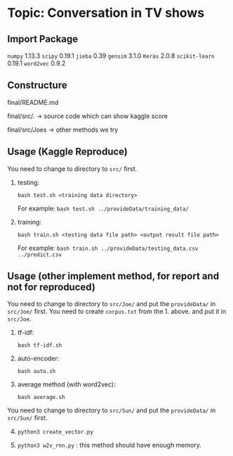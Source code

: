 # Topic: Conversation in TV shows

## Import Package

`numpy` 1.13.3
`scipy` 0.19.1
`jieba` 0.39
`gensim` 3.1.0
`Keras` 2.0.8
`scikit-learn` 0.19.1
`word2vec` 0.9.2

## Constructure
final/README.md

final/src/. -> source code which can show kaggle score

final/src/Joes -> other methods we try
     
## Usage (Kaggle Reproduce)
You need to change to directory to `src/` first.

1. testing:

	`bash test.sh <training data directory>`

	For example:
	`bash test.sh ../provideData/training_data/`

2. training:

	`bash train.sh <testing data file path> <output result file path>`

	For example:
	`bash train.sh ../provideData/testing_data.csv ../predict.csv`


## Usage (other implement method, for report and not for reproduced)
You need to change to directory to `src/Joe/` and put the `provideData/` in `src/Joe/` first.
You need to create `corpus.txt` from the 1. above. and put it in `src/Joe`.

1. tf-idf:
	
	`bash tf-idf.sh`

2. auto-encoder:

	`bash auto.sh`

3. average method (with word2vec):

	`bash average.sh`

You need to change to directory to `src/Sun/` and put the `provideData/` in `src/Sun/` first.

4. `python3 create_vector.py`

5. `python3 w2v_rnn.py` : this method should have enough memory.

